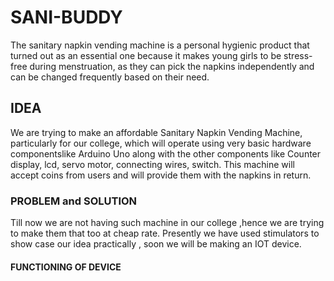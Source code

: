 <h1> SANI-BUDDY </H1>
The sanitary napkin vending machine is a personal hygienic product that turned out as an essential one because it makes young girls to be
stress-free during menstruation, as they can pick the napkins independently and can be changed frequently based on their need.
<h2> IDEA </h2>
We are trying to make an affordable Sanitary Napkin Vending Machine, particularly for our college, which will operate using very basic hardware componentslike Arduino Uno along with the other components like Counter display, lcd, servo motor, connecting wires, switch. This machine will accept coins from users and will provide them with the napkins in return.
<h3> PROBLEM and SOLUTION </h3>
Till now we are not having such machine in our college ,hence we are trying to make them that too at cheap rate. Presently we have used stimulators to show case our idea practically , soon we will be making an IOT device.
<h4> FUNCTIONING OF DEVICE </h4>




